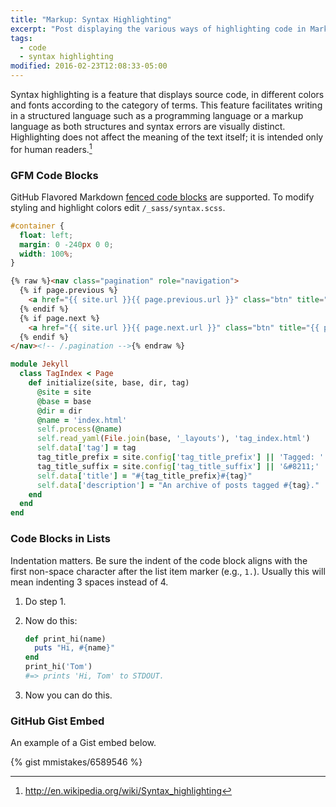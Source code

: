 ```yaml
---
title: "Markup: Syntax Highlighting"
excerpt: "Post displaying the various ways of highlighting code in Markdown."
tags: 
  - code
  - syntax highlighting
modified: 2016-02-23T12:08:33-05:00
---
```


Syntax highlighting is a feature that displays source code, in different colors and fonts according to the category of terms. This feature facilitates writing in a structured language such as a programming language or a markup language as both structures and syntax errors are visually distinct. Highlighting does not affect the meaning of the text itself; it is intended only for human readers.[^1]

[^1]: <http://en.wikipedia.org/wiki/Syntax_highlighting>

### GFM Code Blocks

GitHub Flavored Markdown [fenced code blocks](https://help.github.com/articles/creating-and-highlighting-code-blocks/) are supported. To modify styling and highlight colors edit `/_sass/syntax.scss`.

```css
#container {
  float: left;
  margin: 0 -240px 0 0;
  width: 100%;
}
```

```html
{% raw %}<nav class="pagination" role="navigation">
  {% if page.previous %}
    <a href="{{ site.url }}{{ page.previous.url }}" class="btn" title="{{ page.previous.title }}">Previous article</a>
  {% endif %}
  {% if page.next %}
    <a href="{{ site.url }}{{ page.next.url }}" class="btn" title="{{ page.next.title }}">Next article</a>
  {% endif %}
</nav><!-- /.pagination -->{% endraw %}
```

```ruby
module Jekyll
  class TagIndex < Page
    def initialize(site, base, dir, tag)
      @site = site
      @base = base
      @dir = dir
      @name = 'index.html'
      self.process(@name)
      self.read_yaml(File.join(base, '_layouts'), 'tag_index.html')
      self.data['tag'] = tag
      tag_title_prefix = site.config['tag_title_prefix'] || 'Tagged: '
      tag_title_suffix = site.config['tag_title_suffix'] || '&#8211;'
      self.data['title'] = "#{tag_title_prefix}#{tag}"
      self.data['description'] = "An archive of posts tagged #{tag}."
    end
  end
end
```

### Code Blocks in Lists

Indentation matters. Be sure the indent of the code block aligns with the first non-space character after the list item marker (e.g., `1.`). Usually this will mean indenting 3 spaces instead of 4.

1. Do step 1.
2. Now do this:
   
   ```ruby
   def print_hi(name)
     puts "Hi, #{name}"
   end
   print_hi('Tom')
   #=> prints 'Hi, Tom' to STDOUT.
   ```
        
3. Now you can do this.

### GitHub Gist Embed

An example of a Gist embed below.

{% gist mmistakes/6589546 %}
